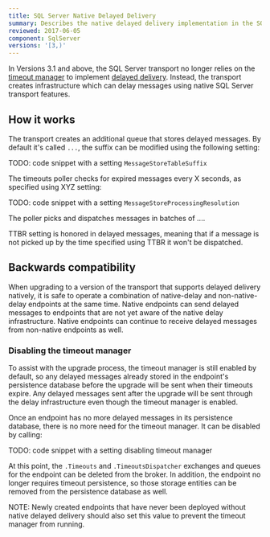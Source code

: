 ```yaml
---
title: SQL Server Native Delayed Delivery
summary: Describes the native delayed delivery implementation in the SQL Server transport
reviewed: 2017-06-05
component: SqlServer
versions: '[3,)'
---
```


In Versions 3.1 and above, the SQL Server transport no longer relies on the [timeout manager](/nservicebus/messaging/timeout-manager.md) to implement [delayed delivery](/nservicebus/messaging/delayed-delivery.md). Instead, the transport creates infrastructure which can delay messages using native SQL Server transport features.


## How it works

The transport creates an additional queue that stores delayed messages. By default it's called `...`, the suffix can be modified using the following setting:

TODO: code snippet with a setting `MessageStoreTableSuffix`

The timeouts poller checks for expired messages every X seconds, as specified using XYZ setting:

TODO: code snippet with a setting `MessageStoreProcessingResolution`

The poller picks and dispatches messages in batches of ....

TTBR setting is honored in delayed messages, meaning that if a message is not picked up by the time specified using TTBR it won't be dispatched. 


## Backwards compatibility

When upgrading to a version of the transport that supports delayed delivery natively, it is safe to operate a combination of native-delay and non-native-delay endpoints at the same time. Native endpoints can send delayed messages to endpoints that are not yet aware of the native delay infrastructure. Native endpoints can continue to receive delayed messages from non-native endpoints as well.


### Disabling the timeout manager

To assist with the upgrade process, the timeout manager is still enabled by default, so any delayed messages already stored in the endpoint's persistence database before the upgrade will be sent when their timeouts expire. Any delayed messages sent after the upgrade will be sent through the delay infrastructure even though the timeout manager is enabled.

Once an endpoint has no more delayed messages in its persistence database, there is no more need for the timeout manager. It can be disabled by calling:

TODO: code snippet with a setting disabling timeout manager

At this point, the `.Timeouts` and `.TimeoutsDispatcher` exchanges and queues for the endpoint can be deleted from the broker. In addition, the endpoint no longer requires timeout persistence, so those storage entities can be removed from the persistence database as well.

NOTE: Newly created endpoints that have never been deployed without native delayed delivery should also set this value to prevent the timeout manager from running.
